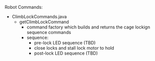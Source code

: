 Robot Commands:

- ClimbLockCommands.java
  - getClimbLockCommand
    - command factory which builds and returns the cage lockign sequence commands
    - sequence:
      - pre-lock LED sequence (TBD)
      - close locks and stall lock motor to hold
      - post-lock LED sequence (TBD)
